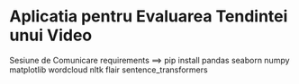 # Aplicatia pentru Evaluarea Tendintei unui Video
 Sesiune de Comunicare
 requirements ==> pip install pandas seaborn numpy matplotlib wordcloud nltk flair sentence_transformers
